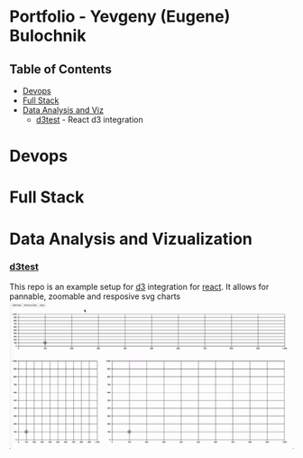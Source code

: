 # Portfolio - Yevgeny (Eugene) Bulochnik

## Table of Contents
* [Devops](#devops)
* [Full Stack](#full-stack)
* [Data Analysis and Viz](#data-analysis-and-vizualization)
    - [d3test](#d3test) - React d3 integration

# Devops
# Full Stack
# Data Analysis and Vizualization
### [d3test](https://github.com/yevgenybulochnik/d3test)
This repo is an example setup for [d3](https://d3js.org) integration for [react](https://reactjs.org). It allows for pannable, zoomable and resposive svg charts
<img src="https://github.com/yevgenybulochnik/web-assets/blob/master/d3test/d3test.gif">
